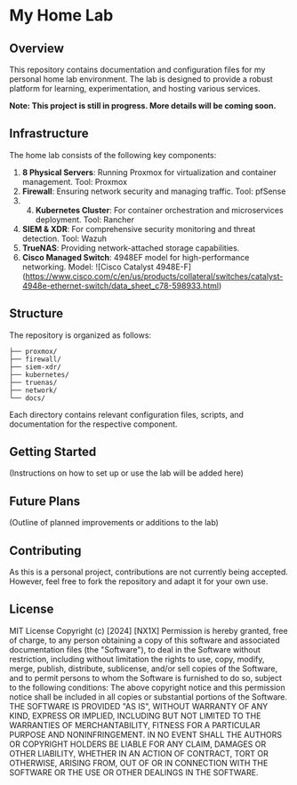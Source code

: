 # My Home Lab

## Overview

This repository contains documentation and configuration files for my personal home lab environment. The lab is designed to provide a robust platform for learning, experimentation, and hosting various services.

**Note: This project is still in progress. More details will be coming soon.**

## Infrastructure

The home lab consists of the following key components:

1. **8 Physical Servers**: Running Proxmox for virtualization and container management. Tool: Proxmox
2. **Firewall**: Ensuring network security and managing traffic. Tool: pfSense
3. 4. **Kubernetes Cluster**: For container orchestration and microservices deployment. Tool: Rancher
4. **SIEM & XDR**: For comprehensive security monitoring and threat detection. Tool: Wazuh
5. **TrueNAS**: Providing network-attached storage capabilities.
6. **Cisco Managed Switch**: 4948EF model for high-performance networking. Model: ![Cisco Catalyst 4948E-F] (https://www.cisco.com/c/en/us/products/collateral/switches/catalyst-4948e-ethernet-switch/data_sheet_c78-598933.html)

## Structure

The repository is organized as follows:

```
├── proxmox/
├── firewall/
├── siem-xdr/
├── kubernetes/
├── truenas/
├── network/
└── docs/
```

Each directory contains relevant configuration files, scripts, and documentation for the respective component.

## Getting Started

(Instructions on how to set up or use the lab will be added here)

## Future Plans

(Outline of planned improvements or additions to the lab)

## Contributing

As this is a personal project, contributions are not currently being accepted. However, feel free to fork the repository and adapt it for your own use.

## License

MIT License
Copyright (c) [2024] [NX1X]
Permission is hereby granted, free of charge, to any person obtaining a copy
of this software and associated documentation files (the "Software"), to deal
in the Software without restriction, including without limitation the rights
to use, copy, modify, merge, publish, distribute, sublicense, and/or sell
copies of the Software, and to permit persons to whom the Software is
furnished to do so, subject to the following conditions:
The above copyright notice and this permission notice shall be included in all
copies or substantial portions of the Software.
THE SOFTWARE IS PROVIDED "AS IS", WITHOUT WARRANTY OF ANY KIND, EXPRESS OR
IMPLIED, INCLUDING BUT NOT LIMITED TO THE WARRANTIES OF MERCHANTABILITY,
FITNESS FOR A PARTICULAR PURPOSE AND NONINFRINGEMENT. IN NO EVENT SHALL THE
AUTHORS OR COPYRIGHT HOLDERS BE LIABLE FOR ANY CLAIM, DAMAGES OR OTHER
LIABILITY, WHETHER IN AN ACTION OF CONTRACT, TORT OR OTHERWISE, ARISING FROM,
OUT OF OR IN CONNECTION WITH THE SOFTWARE OR THE USE OR OTHER DEALINGS IN THE
SOFTWARE.
